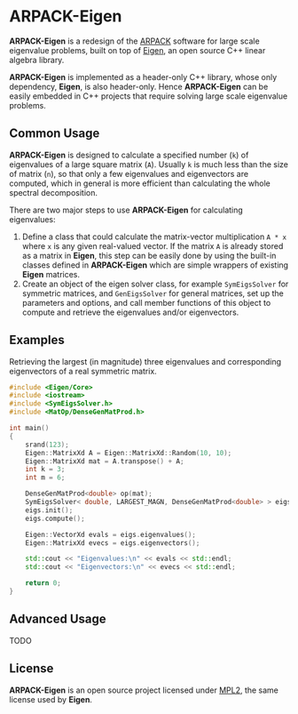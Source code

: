 # ARPACK-Eigen

**ARPACK-Eigen** is a redesign of the [ARPACK](http://www.caam.rice.edu/software/ARPACK/)
software for large scale eigenvalue problems, built on top of
[Eigen](http://eigen.tuxfamily.org), an open source C++ linear algebra library.

**ARPACK-Eigen** is implemented as a header-only C++ library, whose only dependency,
**Eigen**, is also header-only. Hence **ARPACK-Eigen** can be easily embedded in
C++ projects that require solving large scale eigenvalue problems.

## Common Usage

**ARPACK-Eigen** is designed to calculate a specified number (`k`) of eigenvalues
of a large square matrix (`A`). Usually `k` is much less than the size of matrix
(`n`), so that only a few eigenvalues and eigenvectors are computed, which
in general is more efficient than calculating the whole spectral decomposition.

There are two major steps to use **ARPACK-Eigen** for calculating eigenvalues:

1. Define a class that could calculate the matrix-vector multiplication `A * x`
where `x` is any given real-valued vector. If the matrix `A` is already stored as a
matrix in **Eigen**, this step can be easily done by using the built-in classes
defined in **ARPACK-Eigen** which are simple wrappers of existing **Eigen** matrices.
2. Create an object of the eigen solver class, for example `SymEigsSolver` for
symmetric matrices, and `GenEigsSolver` for general matrices, set up the parameters
and options, and call member functions of this object to compute and retrieve the
eigenvalues and/or eigenvectors.

## Examples

Retrieving the largest (in magnitude) three eigenvalues and corresponding
eigenvectors of a real symmetric matrix.

```cpp
#include <Eigen/Core>
#include <iostream>
#include <SymEigsSolver.h>
#include <MatOp/DenseGenMatProd.h>

int main()
{
    srand(123);
    Eigen::MatrixXd A = Eigen::MatrixXd::Random(10, 10);
    Eigen::MatrixXd mat = A.transpose() + A;
    int k = 3;
    int m = 6;

    DenseGenMatProd<double> op(mat);
    SymEigsSolver< double, LARGEST_MAGN, DenseGenMatProd<double> > eigs(&op, k, m);
    eigs.init();
    eigs.compute();

    Eigen::VectorXd evals = eigs.eigenvalues();
    Eigen::MatrixXd evecs = eigs.eigenvectors();

    std::cout << "Eigenvalues:\n" << evals << std::endl;
    std::cout << "Eigenvectors:\n" << evecs << std::endl;

    return 0;
}
```

## Advanced Usage

TODO

## License

**ARPACK-Eigen** is an open source project licensed under
[MPL2](https://www.mozilla.org/MPL/2.0/), the same license used by **Eigen**.
